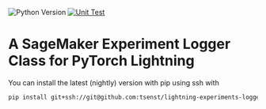 ![Python Version](https://img.shields.io/badge/python-3.9%7C3.10%7C3.11-blue.svg)
[![Unit Test](https://github.com/tsenst/lightning-experiments-logger/actions/workflows/python-package.yml/badge.svg)](https://github.com/tsenst/lightning-experiments-logger/actions/workflows/python-package.yml)
# A SageMaker Experiment Logger Class for PyTorch Lightning
You can install the latest (nightly) version with pip using ssh with

```bash
pip install git+ssh://git@github.com:tsenst/lightning-experiments-logger.git
```